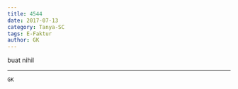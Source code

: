 ```yaml
---
title: 4544
date: 2017-07-13
category: Tanya-SC
tags: E-Faktur
author: GK
---
```


buat nihil

---



`GK`
